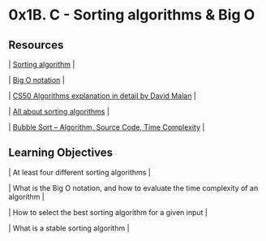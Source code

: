 # 0x1B. C - Sorting algorithms & Big O

## Resources

| [Sorting algorithm](https://en.wikipedia.org/wiki/Sorting_algorithm) |

| [Big O notation](https://stackoverflow.com/questions/487258/what-is-a-plain-english-explanation-of-big-o-notation) |

| [CS50 Algorithms explanation in detail by David Malan](https://www.youtube.com/watch?v=yb0PY3LX2x8&t=2s ) |

| [All about sorting algorithms](https://www.happycoders.eu/algorithms/bubble-sort/) |

| [Bubble Sort – Algorithm, Source Code, Time Complexity](https://www.geeksforgeeks.org/sorting-algorithms/) |

## Learning Objectives

| At least four different sorting algorithms |

| What is the Big O notation, and how to evaluate the time complexity of an algorithm |

| How to select the best sorting algorithm for a given input |

| What is a stable sorting algorithm |
